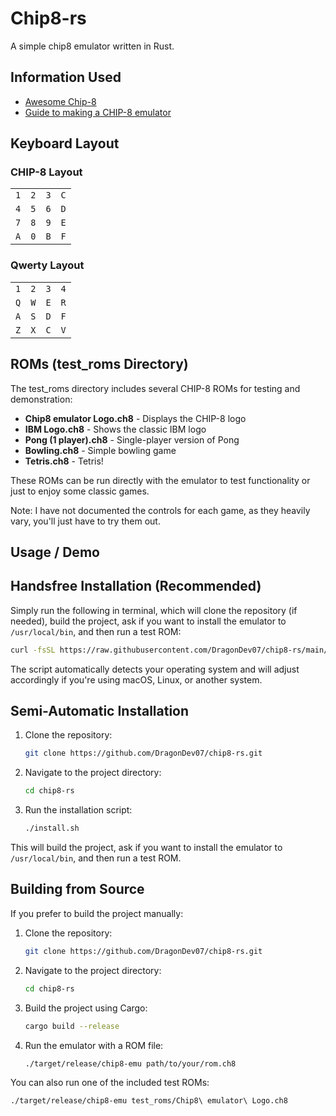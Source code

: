 # Chip8-rs

A simple chip8 emulator written in Rust.

## Information Used

- [Awesome Chip-8](https://chip-8.github.io/links/)
- [Guide to making a CHIP-8 emulator](https://tobiasvl.github.io/blog/write-a-chip-8-emulator/)

## Keyboard Layout
### CHIP-8 Layout
|     |     |     |     |
| --- | --- | --- | --- |
| `1` | `2` | `3` | `C` |
| `4` | `5` | `6` | `D` |
| `7` | `8` | `9` | `E` |
| `A` | `0` | `B` | `F` |

### Qwerty Layout
|     |     |     |     |
| --- | --- | --- | --- |
| `1` | `2` | `3` | `4` |
| `Q` | `W` | `E` | `R` |
| `A` | `S` | `D` | `F` |
| `Z` | `X` | `C` | `V` |

## ROMs (test_roms Directory)

The test_roms directory includes several CHIP-8 ROMs for testing and demonstration:

- **Chip8 emulator Logo.ch8** - Displays the CHIP-8 logo
- **IBM Logo.ch8** - Shows the classic IBM logo
- **Pong (1 player).ch8** - Single-player version of Pong
- **Bowling.ch8** - Simple bowling game
- **Tetris.ch8** - Tetris!

These ROMs can be run directly with the emulator to test functionality or just to enjoy some classic games.

Note: I have not documented the controls for each game, as they heavily vary, you'll just have to try them out.

## Usage / Demo

## Handsfree Installation (Recommended)

Simply run the following in terminal, which will clone the repository (if needed), build the project, ask if you want to install the emulator to `/usr/local/bin`, and then run a test ROM:

```bash
curl -fsSL https://raw.githubusercontent.com/DragonDev07/chip8-rs/main/handsfree_install.sh | sh
```

The script automatically detects your operating system and will adjust accordingly if you're using macOS, Linux, or another system.

## Semi-Automatic Installation

1. Clone the repository:

   ```bash
   git clone https://github.com/DragonDev07/chip8-rs.git
   ```

2. Navigate to the project directory:

   ```bash
   cd chip8-rs
   ```

3. Run the installation script:
   ```bash
   ./install.sh
   ```

This will build the project, ask if you want to install the emulator to `/usr/local/bin`, and then run a test ROM.

## Building from Source

If you prefer to build the project manually:

1. Clone the repository:

   ```bash
   git clone https://github.com/DragonDev07/chip8-rs.git
   ```

2. Navigate to the project directory:

   ```bash
   cd chip8-rs
   ```

3. Build the project using Cargo:

   ```bash
   cargo build --release
   ```

4. Run the emulator with a ROM file:
   ```bash
   ./target/release/chip8-emu path/to/your/rom.ch8
   ```

You can also run one of the included test ROMs:

```bash
./target/release/chip8-emu test_roms/Chip8\ emulator\ Logo.ch8
```
